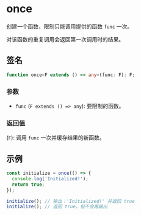 # once

创建一个函数，限制只能调用提供的函数 `func` 一次。

对该函数的重复调用会返回第一次调用时的结果。

## 签名

```typescript
function once<F extends () => any>(func: F): F;
```

### 参数

- `func` (`F extends () => any`): 要限制的函数。

### 返回值

(`F`): 调用 `func` 一次并缓存结果的新函数。

## 示例

```typescript
const initialize = once(() => {
  console.log('Initialized!');
  return true;
});

initialize(); // 输出：'Initialized!' 并返回 true
initialize(); // 返回 true，但不会再输出
```
